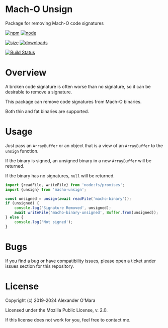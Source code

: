 # Mach-O Unsign

Package for removing Mach-O code signatures

[![npm](https://img.shields.io/npm/v/macho-unsign.svg)](https://npmjs.com/package/macho-unsign)
[![node](https://img.shields.io/node/v/macho-unsign.svg)](https://nodejs.org)

[![size](https://packagephobia.now.sh/badge?p=macho-unsign)](https://packagephobia.now.sh/result?p=macho-unsign)
[![downloads](https://img.shields.io/npm/dm/macho-unsign.svg)](https://npmcharts.com/compare/macho-unsign?minimal=true)

[![Build Status](https://github.com/AlexanderOMara/macho-unsign/workflows/main/badge.svg)](https://github.com/AlexanderOMara/macho-unsign/actions?query=workflow%3Amain+branch%3Amaster)

# Overview

A broken code signature is often worse than no signature, so it can be desirable to remove a signature.

This package can remove code signatures from Mach-O binaries.

Both thin and fat binaries are supported.

# Usage

Just pass an `ArrayBuffer` or an object that is a view of an `ArrayBuffer` to the `unsign` function.

If the binary is signed, an unsigned binary in a new `ArrayBuffer` will be returned.

If the binary has no signatures, `null` will be returned.

```js
import {readFile, writeFile} from 'node:fs/promises';
import {unsign} from 'macho-unsign';

const unsigned = unsign(await readFile('macho-binary'));
if (unsigned) {
	console.log('Signature Removed', unsigned);
	await writeFile('macho-binary-unsigned', Buffer.from(unsigned));
} else {
	console.log('Not signed');
}
```

# Bugs

If you find a bug or have compatibility issues, please open a ticket under issues section for this repository.

# License

Copyright (c) 2019-2024 Alexander O'Mara

Licensed under the Mozilla Public License, v. 2.0.

If this license does not work for you, feel free to contact me.
